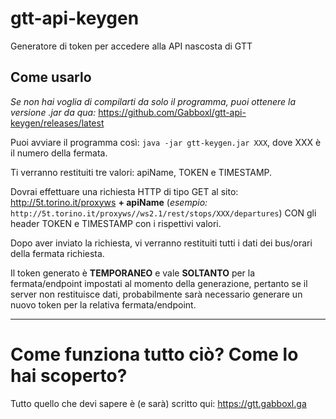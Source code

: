 # gtt-api-keygen
Generatore di token per accedere alla API nascosta di GTT

## Come usarlo
*Se non hai voglia di compilarti da solo il programma, puoi ottenere la versione .jar da qua:* https://github.com/Gabboxl/gtt-api-keygen/releases/latest

Puoi avviare il programma così: `java -jar gtt-keygen.jar XXX`,  dove XXX è il numero della fermata.

Ti verranno restituiti tre valori: apiName, TOKEN e TIMESTAMP.

Dovrai effettuare una richiesta HTTP di tipo GET al sito: http://5t.torino.it/proxyws **+ apiName** (*esempio:* `http://5t.torino.it/proxyws//ws2.1/rest/stops/XXX/departures`)
CON gli header TOKEN e TIMESTAMP con i rispettivi valori.

Dopo aver inviato la richiesta, vi verranno restituiti tutti i dati dei bus/orari della fermata richiesta.

Il token generato è **TEMPORANEO** e vale **SOLTANTO** per la fermata/endpoint impostati al momento della generazione, pertanto se il server non restituisce dati, probabilmente sarà necessario generare un nuovo token per la relativa fermata/endpoint.

-----

# Come funziona tutto ciò? Come lo hai scoperto?
Tutto quello che devi sapere è (e sarà) scritto qui: https://gtt.gabboxl.ga 
